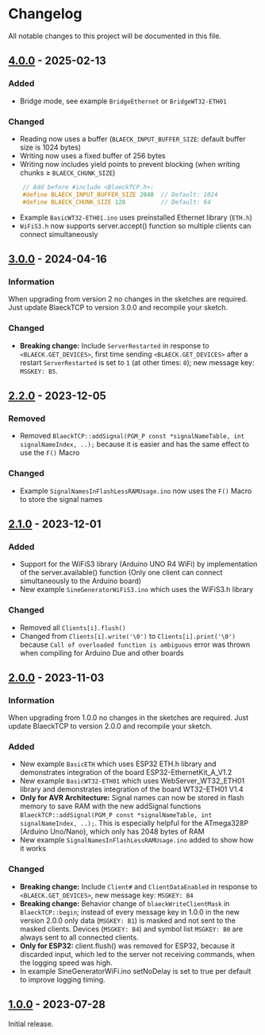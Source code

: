 # Changelog

All notable changes to this project will be documented in this file.

## [4.0.0] - 2025-02-13

### Added
- Bridge mode, see example `BridgeEthernet` or `BridgeWT32-ETH01`

### Changed
- Reading now uses a buffer (`BLAECK_INPUT_BUFFER_SIZE`: default buffer size is 1024 bytes)
- Writing now uses a fixed buffer of 256 bytes
- Writing now includes yield points to prevent blocking (when writing chunks ≥ `BLAECK_CHUNK_SIZE`)
```c++
    // Add before #include <BlaeckTCP.h>:
    #define BLAECK_INPUT_BUFFER_SIZE 2048  // Default: 1024
    #define BLAECK_CHUNK_SIZE 128          // Default: 64
```
- Example `BasicWT32-ETH01.ino` uses preinstalled Ethernet library (`ETH.h`)
- `WiFiS3.h` now supports server.accept() function so multiple clients can connect simultaneously


## [3.0.0] - 2024-04-16
### Information
When upgrading from version 2 no changes in the sketches are required. Just update BlaeckTCP to version 3.0.0 and recompile your sketch. 

### Changed
- **Breaking change:** Include `ServerRestarted` in response to `<BLAECK.GET_DEVICES>`, first time sending `<BLAECK.GET_DEVICES>` after a restart `ServerRestarted` is set to `1` (at other times: `0`); new message key: `MSGKEY: B5`.


## [2.2.0] - 2023-12-05

### Removed
- Removed `BlaeckTCP::addSignal(PGM_P const *signalNameTable, int signalNameIndex, ..);` because it is easier and has the same effect to use the `F()` Macro

### Changed
- Example `SignalNamesInFlashLessRAMUsage.ino` now uses the `F()` Macro to store the signal names


## [2.1.0] - 2023-12-01

### Added
- Support for the WiFiS3 library (Arduino UNO R4 WiFi) by implementation of the server.available() function (Only one client can connect simultaneously to the Arduino board)
- New example `SineGeneratorWiFiS3.ino` which uses the WiFiS3.h library

### Changed
- Removed all `Clients[i].flush()`
- Changed from `Clients[i].write('\0')` to `Clients[i].print('\0')` because `Call of overloaded function is ambiguous` error was thrown when compiling for Arduino Due and other boards


## [2.0.0] - 2023-11-03
### Information
When upgrading from 1.0.0 no changes in the sketches are required. Just update BlaeckTCP to version 2.0.0 and recompile your sketch. 

### Added
- New example `BasicETH` which uses ESP32 ETH.h library and demonstrates integration of the board ESP32-EthernetKit_A_V1.2
- New example `BasicWT32-ETH01` which uses WebServer_WT32_ETH01 library and demonstrates integration of the board WT32-ETH01 V1.4
- **Only for AVR Architecture:** Signal names can now be stored in flash memory to save RAM with the new addSignal functions `BlaeckTCP::addSignal(PGM_P const *signalNameTable, int signalNameIndex, ..);`. This is especially helpful for the ATmega328P (Arduino Uno/Nano), which only has 2048 bytes of RAM
- New example `SignalNamesInFlashLessRAMUsage.ino` added to show how it works

### Changed
- **Breaking change:** Include `Client#` and `ClientDataEnabled` in response to `<BLAECK.GET_DEVICES>`, new message key: `MSGKEY: B4`
- **Breaking change:** Behavior change of `blaeckWriteClientMask` in `BlaeckTCP::begin`; instead of every message key in 1.0.0 in the new version 2.0.0 only data (`MSGKEY: B1`) is masked and not sent to the masked clients. Devices (`MSGKEY: B4`) and symbol list `MSGKEY: B0` are always sent to all connected clients.
- **Only for ESP32:** client.flush() was removed for ESP32, because it discarded input, which led to the server not receiving commands, when the logging speed was high.
- In example SineGeneratorWiFi.ino setNoDelay is set to true per default to improve logging timing.

 
## [1.0.0] - 2023-07-28

Initial release.

[4.0.0]: https://github.com/sebaJoSt/BlaeckTCP/compare/3.0.0...4.0.0
[3.0.0]: https://github.com/sebaJoSt/BlaeckTCP/compare/2.2.0...3.0.0
[2.2.0]: https://github.com/sebaJoSt/BlaeckTCP/compare/2.1.0...2.2.0
[2.1.0]: https://github.com/sebaJoSt/BlaeckTCP/compare/2.0.0...2.1.0
[2.0.0]: https://github.com/sebaJoSt/BlaeckTCP/compare/1.0.0...2.0.0
[1.0.0]: https://github.com/sebaJoSt/BlaeckTCP/releases/tag/1.0.0

